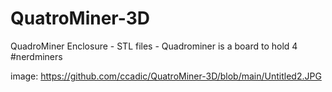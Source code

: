 # QuatroMiner-3D
QuadroMiner Enclosure - STL files - Quadrominer is a board to hold 4 #nerdminers

image: https://github.com/ccadic/QuatroMiner-3D/blob/main/Untitled2.JPG

